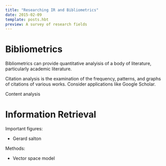 ```yaml
---
title: "Researching IR and Bibliometrics"
date: 2015-02-09
template: posts.hbt
preview: A survey of research fields
---
```


Bibliometrics
=============

Bibliometrics can provide quantitative analyisis of a body of literature, particularly academic literature.

Citation analysis is the examination of the frequency, patterns, and graphs of citations of various works.
Consider applications like Google Scholar.

Content analysis


Information Retrieval
=====================

Important figures:
- Gerard salton

Methods:
- Vector space model
